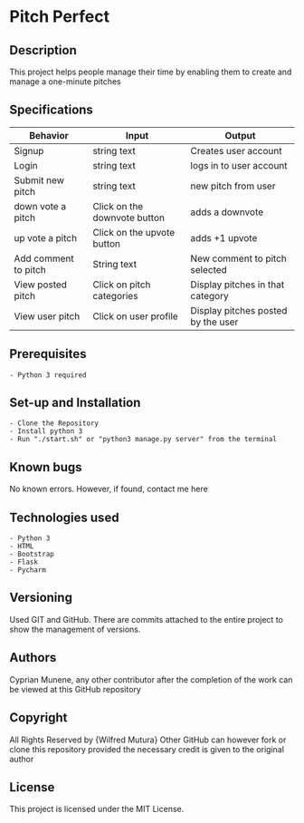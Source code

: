 # Pitch Perfect


## Description

This project helps people manage their time by enabling them to create and manage a one-minute pitches

## Specifications

| Behavior            | Input                         | Output                        |
| ------------------- | ----------------------------- | ----------------------------- |
| Signup | string text | Creates user account |
| Login | string text | logs in to user account |
| Submit new pitch | string text | new pitch from user |
| down vote a pitch | Click on the downvote button | adds a downvote  |
| up vote a pitch | Click on the upvote button |adds +1 upvote |
| Add comment to pitch | String text  | New comment to pitch selected |
| View posted pitch | Click on pitch categories  | Display pitches in that category |
| View user pitch | Click on user profile  | Display pitches posted by the user|

## Prerequisites

    - Python 3 required

## Set-up and Installation

    - Clone the Repository
    - Install python 3
    - Run "./start.sh" or "python3 manage.py server" from the terminal

## Known bugs

No known errors. However, if found, contact me here 

## Technologies used

    - Python 3
    - HTML
    - Bootstrap
    - Flask
    - Pycharm
    

## Versioning
Used GIT and GitHub. There are commits attached to the entire project to show the management of versions.

## Authors

 Cyprian Munene, any other contributor after the completion of the work can be viewed at this GitHub repository

## Copyright

All Rights Reserved by {Wilfred Mutura}
Other GitHub can however fork or clone this repository provided the necessary credit is given to the original author
## License

This project is licensed under the MIT License.